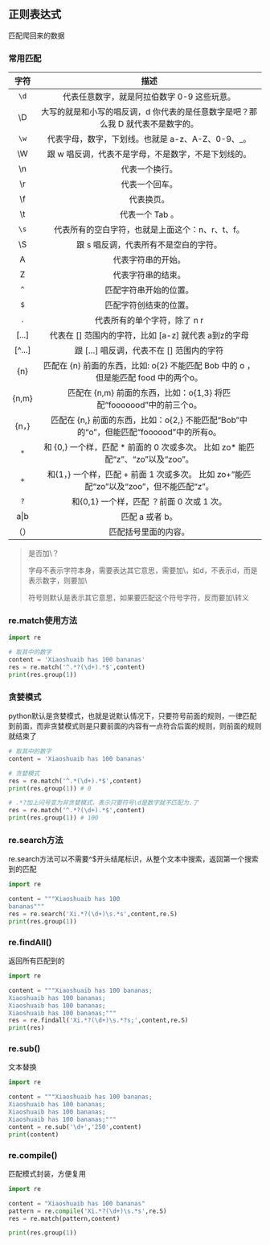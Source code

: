 ## 正则表达式

匹配爬回来的数据



### 常用匹配

|  字符  |                             描述                             |
| :----: | :----------------------------------------------------------: |
|  `\d`  |         代表任意数字，就是阿拉伯数字 0-9 这些玩意。          |
|   \D   | 大写的就是和小写的唱反调，d 你代表的是任意数字是吧？那么我 D 就代表不是数字的。 |
|  `\w`  |      代表字母，数字，下划线。也就是 a-z、A-Z、0-9、_。       |
|   \W   |     跟 w 唱反调，代表不是字母，不是数字，不是下划线的。      |
|   \n   |                        代表一个换行。                        |
|   \r   |                        代表一个回车。                        |
|   \f   |                          代表换页。                          |
|   \t   |                       代表一个 Tab 。                        |
|  `\s`  |       代表所有的空白字符，也就是上面这个：n、r、t、f。       |
|   \S   |            跟 s 唱反调，代表所有不是空白的字符。             |
|   A  |                      代表字符串的开始。                      |
|   Z  |                      代表字符串的结束。                      |
| `^` |                    匹配字符串开始的位置。                    |
|   `$`  |                    匹配字符创结束的位置。                    |
|   `.`  |                 代表所有的单个字符，除了 n r                 |
| [...]  |     代表在 [] 范围内的字符，比如 [a-z] 就代表 a到z的字母     |
| [^...] |           跟 […] 唱反调，代表不在 [] 范围内的字符            |
|  {n}   | 匹配在 {n} 前面的东西，比如: o{2} 不能匹配 Bob 中的 o ，但是能匹配 food 中的两个o。 |
| {n,m}  | 匹配在 {n,m} 前面的东西，比如：o{1,3} 将匹配“fooooood”中的前三个o。 |
| {n，}  | 匹配在 {n,} 前面的东西，比如：o{2,} 不能匹配“Bob”中的“o”，但能匹配“foooood”中的所有o。 |
| `*` | 和 {0,} 一个样，匹配 * 前面的 0 次或多次。 比如 zo* 能匹配“z”、“zo”以及“zoo”。 |
|   `+`  | 和{1，} 一个样，匹配 + 前面 1 次或多次。 比如 zo+”能匹配“zo”以及“zoo”，但不能匹配“z”。 |
|   `?`   |          和{0,1} 一个样，匹配 ？前面 0 次或 1 次。           |
|  a\|b  |                       匹配 a 或者 b。                        |
|  （）  |                     匹配括号里面的内容。                     |

> 是否加\？
>
> 字母不表示字符本身，需要表达其它意思，需要加\，如d，不表示d，而是表示数字，则要加\
>
> 符号则默认是表示其它意思，如果要匹配这个符号字符，反而要加\转义



### re.match使用方法

```python
import re

# 取其中的数字
content = 'Xiaoshuaib has 100 bananas'
res = re.match('^.*?(\d+).*$',content)
print(res.group(1))
```



### 贪婪模式

python默认是贪婪模式，也就是说默认情况下，只要符号前面的规则，一律匹配到前面，而非贪婪模式则是只要前面的内容有一点符合后面的规则，则前面的规则就结束了

```python
# 取其中的数字
content = 'Xiaoshuaib has 100 bananas'

# 贪婪模式
res = re.match('^.*(\d+).*$',content)
print(res.group(1)) # 0

# .*?加上问号变为非贪婪模式，表示只要符号\d是数字就不匹配为.了
res = re.match('^.*?(\d+).*$',content)
print(res.group(1)) # 100
```



### re.search方法

re.search方法可以不需要^$开头结尾标识，从整个文本中搜索，返回第一个搜索到的匹配

```python
import re

content = """Xiaoshuaib has 100 
bananas"""
res = re.search('Xi.*?(\d+)\s.*s',content,re.S)
print(res.group(1))
```



### re.findAll()

返回所有匹配到的

```python
import re

content = """Xiaoshuaib has 100 bananas;
Xiaoshuaib has 100 bananas;
Xiaoshuaib has 100 bananas;
Xiaoshuaib has 100 bananas;"""
res = re.findall('Xi.*?(\d+)\s.*?s;',content,re.S)
print(res)
```



### re.sub()

文本替换

```python
import re

content = """Xiaoshuaib has 100 bananas;
Xiaoshuaib has 100 bananas;
Xiaoshuaib has 100 bananas;
Xiaoshuaib has 100 bananas;"""
content = re.sub('\d+','250',content)
print(content)
```



### re.compile()

匹配模式封装，方便复用

```python
import re

content = "Xiaoshuaib has 100 bananas"
pattern = re.compile('Xi.*?(\d+)\s.*s',re.S)
res = re.match(pattern,content)

print(res.group(1))
```